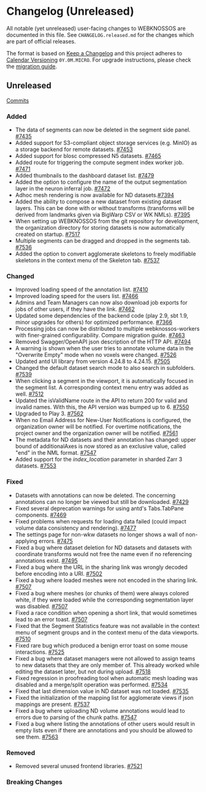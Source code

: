 # Changelog (Unreleased)

All notable (yet unreleased) user-facing changes to WEBKNOSSOS are documented in this file.
See `CHANGELOG.released.md` for the changes which are part of official releases.

The format is based on [Keep a Changelog](http://keepachangelog.com/en/1.0.0/)
and this project adheres to [Calendar Versioning](http://calver.org/) `0Y.0M.MICRO`.
For upgrade instructions, please check the [migration guide](MIGRATIONS.released.md).

## Unreleased
[Commits](https://github.com/scalableminds/webknossos/compare/23.12.0...HEAD)

### Added
- The data of segments can now be deleted in the segment side panel. [#7435](https://github.com/scalableminds/webknossos/pull/7435)
- Added support for S3-compliant object storage services (e.g. MinIO) as a storage backend for remote datasets. [#7453](https://github.com/scalableminds/webknossos/pull/7453)
- Added support for blosc compressed N5 datasets. [#7465](https://github.com/scalableminds/webknossos/pull/7465)
- Added route for triggering the compute segment index worker job. [#7471](https://github.com/scalableminds/webknossos/pull/7471)
- Added thumbnails to the dashboard dataset list. [#7479](https://github.com/scalableminds/webknossos/pull/7479)
- Added the option to configure the name of the output segmentation layer in the neuron inferral job. [#7472](https://github.com/scalableminds/webknossos/pull/7472)
- Adhoc mesh rendering is now available for ND datasets.[#7394](https://github.com/scalableminds/webknossos/pull/7394)
- Added the ability to compose a new dataset from existing dataset layers. This can be done with or without transforms (transforms will be derived from landmarks given via BigWarp CSV or WK NMLs). [#7395](https://github.com/scalableminds/webknossos/pull/7395)
- When setting up WEBKNOSSOS from the git repository for development, the organization directory for storing datasets is now automatically created on startup. [#7517](https://github.com/scalableminds/webknossos/pull/7517)
- Multiple segments can be dragged and dropped in the segments tab. [#7536](https://github.com/scalableminds/webknossos/pull/7536)
- Added the option to convert agglomerate skeletons to freely modifiable skeletons in the context menu of the Skeleton tab. [#7537](https://github.com/scalableminds/webknossos/pull/7537)

### Changed
- Improved loading speed of the annotation list. [#7410](https://github.com/scalableminds/webknossos/pull/7410)
- Improved loading speed for the users list. [#7466](https://github.com/scalableminds/webknossos/pull/7466)
- Admins and Team Managers can now also download job exports for jobs of other users, if they have the link. [#7462](https://github.com/scalableminds/webknossos/pull/7462)
- Updated some dependencies of the backend code (play 2.9, sbt 1.9, minor upgrades for others) for optimized performance. [#7366](https://github.com/scalableminds/webknossos/pull/7366)
- Processing jobs can now be distributed to multiple webknossos-workers with finer-grained configurability. Compare migration guide. [#7463](https://github.com/scalableminds/webknossos/pull/7463)
- Removed Swagger/OpenAPI json description of the HTTP API. [#7494](https://github.com/scalableminds/webknossos/pull/7494)
- A warning is shown when the user tries to annotate volume data in the "Overwrite Empty" mode when no voxels were changed. [#7526](https://github.com/scalableminds/webknossos/pull/7526)
- Updated antd UI library from version 4.24.8 to 4.24.15. [#7505](https://github.com/scalableminds/webknossos/pull/7505)
- Changed the default dataset search mode to also search in subfolders. [#7539](https://github.com/scalableminds/webknossos/pull/7539)
- When clicking a segment in the viewport, it is automatically focused in the segment list. A corresponding context menu entry was added as well. [#7512](https://github.com/scalableminds/webknossos/pull/7512)
- Updated the isValidName route in the API to return 200 for valid and invalid names. With this, the API version was bumped up to 6. [#7550](https://github.com/scalableminds/webknossos/pull/7550) 
- Upgraded to Play 3. [#7562](https://github.com/scalableminds/webknossos/pull/7562)
- When no Email Address for New-User Notifications is configured, the organization owner will be notified. For overtime notifications, the project owner and the organization owner will be notified. [#7561](https://github.com/scalableminds/webknossos/pull/7561)
- The metadata for ND datasets and their annotation has changed: upper bound of additionalAxes is now stored as an exclusive value, called "end" in the NML format. [#7547](https://github.com/scalableminds/webknossos/pull/7547)
- Added support for the *index_location* parameter in sharded Zarr 3 datasets. [#7553](https://github.com/scalableminds/webknossos/pull/7553)

### Fixed
- Datasets with annotations can now be deleted. The concerning annotations can no longer be viewed but still be downloaded. [#7429](https://github.com/scalableminds/webknossos/pull/7429)
- Fixed several deprecation warnings for using antd's Tabs.TabPane components. [#7469](https://github.com/scalableminds/webknossos/pull/7469)
- Fixed problems when requests for loading data failed (could impact volume data consistency and rendering). [#7477](https://github.com/scalableminds/webknossos/pull/7477)
- The settings page for non-wkw datasets no longer shows a wall of non-applying errors. [#7475](https://github.com/scalableminds/webknossos/pull/7475)
- Fixed a bug where dataset deletion for ND datasets and datasets with coordinate transforms would not free the name even if no referencing annotations exist. [#7495](https://github.com/scalableminds/webknossos/pull/7495)
- Fixed a bug where the URL in the sharing link was wrongly decoded before encoding into a URI. [#7502](https://github.com/scalableminds/webknossos/pull/7502)
- Fixed a bug where loaded meshes were not encoded in the sharing link. [#7507](https://github.com/scalableminds/webknossos/pull/7507)
- Fixed a bug where meshes (or chunks of them) were always colored white, if they were loaded while the corresponding segmentation layer was disabled. [#7507](https://github.com/scalableminds/webknossos/pull/7507)
- Fixed a race condition when opening a short link, that would sometimes lead to an error toast. [#7507](https://github.com/scalableminds/webknossos/pull/7507)
- Fixed that the Segment Statistics feature was not available in the context menu of segment groups and in the context menu of the data viewports. [#7510](https://github.com/scalableminds/webknossos/pull/7510)
- Fixed rare bug which produced a benign error toast on some mouse interactions. [#7525](https://github.com/scalableminds/webknossos/pull/7525)
- Fixed a bug where dataset managers were not allowed to assign teams to new datasets that they are only member of. This already worked while editing the dataset later, but not during upload. [#7518](https://github.com/scalableminds/webknossos/pull/7518)
- Fixed regression in proofreading tool when automatic mesh loading was disabled and a merge/split operation was performed. [#7534](https://github.com/scalableminds/webknossos/pull/7534)
- Fixed that last dimension value in ND dataset was not loaded. [#7535](https://github.com/scalableminds/webknossos/pull/7535)
- Fixed the initialization of the mapping list for agglomerate views if json mappings are present. [#7537](https://github.com/scalableminds/webknossos/pull/7537)
- Fixed a bug where uploading ND volume annotations would lead to errors due to parsing of the chunk paths. [#7547](https://github.com/scalableminds/webknossos/pull/7547)
- Fixed a bug where listing the annotations of other users would result in empty lists even if there are annotations and you should be allowed to see them. [#7563](https://github.com/scalableminds/webknossos/pull/7563)

### Removed
- Removed several unused frontend libraries. [#7521](https://github.com/scalableminds/webknossos/pull/7521)

### Breaking Changes
